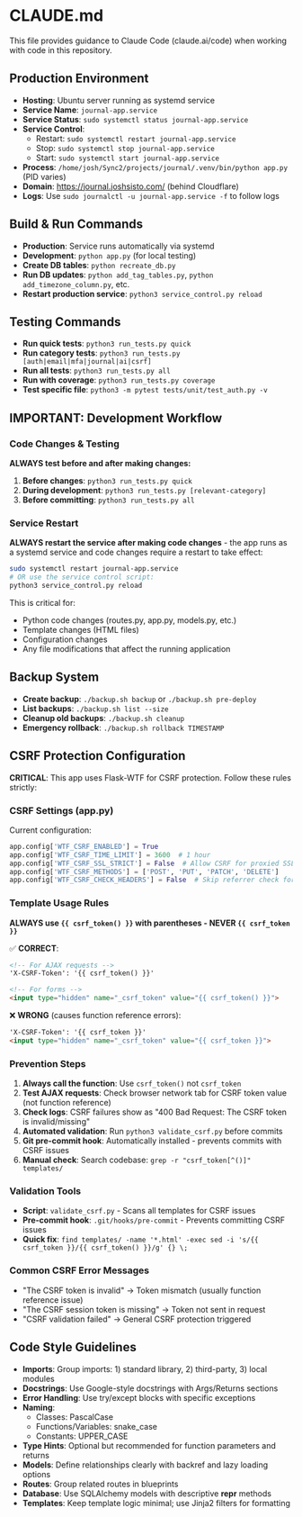 # CLAUDE.md

This file provides guidance to Claude Code (claude.ai/code) when working with code in this repository.

## Production Environment
- **Hosting**: Ubuntu server running as systemd service
- **Service Name**: `journal-app.service`
- **Service Status**: `sudo systemctl status journal-app.service`
- **Service Control**: 
  - Restart: `sudo systemctl restart journal-app.service`
  - Stop: `sudo systemctl stop journal-app.service` 
  - Start: `sudo systemctl start journal-app.service`
- **Process**: `/home/josh/Sync2/projects/journal/.venv/bin/python app.py` (PID varies)
- **Domain**: https://journal.joshsisto.com/ (behind Cloudflare)
- **Logs**: Use `sudo journalctl -u journal-app.service -f` to follow logs

## Build & Run Commands
- **Production**: Service runs automatically via systemd
- **Development**: `python app.py` (for local testing)
- **Create DB tables**: `python recreate_db.py`
- **Run DB updates**: `python add_tag_tables.py`, `python add_timezone_column.py`, etc.
- **Restart production service**: `python3 service_control.py reload`

## Testing Commands
- **Run quick tests**: `python3 run_tests.py quick`
- **Run category tests**: `python3 run_tests.py [auth|email|mfa|journal|ai|csrf]`
- **Run all tests**: `python3 run_tests.py all`
- **Run with coverage**: `python3 run_tests.py coverage`
- **Test specific file**: `python3 -m pytest tests/unit/test_auth.py -v`

## IMPORTANT: Development Workflow

### Code Changes & Testing
**ALWAYS test before and after making changes:**
1. **Before changes**: `python3 run_tests.py quick`
2. **During development**: `python3 run_tests.py [relevant-category]`
3. **Before committing**: `python3 run_tests.py all`

### Service Restart
**ALWAYS restart the service after making code changes** - the app runs as a systemd service and code changes require a restart to take effect:
```bash
sudo systemctl restart journal-app.service
# OR use the service control script:
python3 service_control.py reload
```
This is critical for:
- Python code changes (routes.py, app.py, models.py, etc.)
- Template changes (HTML files)
- Configuration changes
- Any file modifications that affect the running application

## Backup System
- **Create backup**: `./backup.sh backup` or `./backup.sh pre-deploy`
- **List backups**: `./backup.sh list --size`
- **Cleanup old backups**: `./backup.sh cleanup`
- **Emergency rollback**: `./backup.sh rollback TIMESTAMP`

## CSRF Protection Configuration
**CRITICAL**: This app uses Flask-WTF for CSRF protection. Follow these rules strictly:

### CSRF Settings (app.py)
Current configuration:
```python
app.config['WTF_CSRF_ENABLED'] = True
app.config['WTF_CSRF_TIME_LIMIT'] = 3600  # 1 hour
app.config['WTF_CSRF_SSL_STRICT'] = False  # Allow CSRF for proxied SSL
app.config['WTF_CSRF_METHODS'] = ['POST', 'PUT', 'PATCH', 'DELETE']
app.config['WTF_CSRF_CHECK_HEADERS'] = False  # Skip referrer check for proxy environments
```

### Template Usage Rules
**ALWAYS use `{{ csrf_token() }}` with parentheses - NEVER `{{ csrf_token }}`**

✅ **CORRECT**:
```html
<!-- For AJAX requests -->
'X-CSRF-Token': '{{ csrf_token() }}'

<!-- For forms -->
<input type="hidden" name="_csrf_token" value="{{ csrf_token() }}">
```

❌ **WRONG** (causes function reference errors):
```html
'X-CSRF-Token': '{{ csrf_token }}'
<input type="hidden" name="_csrf_token" value="{{ csrf_token }}">
```

### Prevention Steps
1. **Always call the function**: Use `csrf_token()` not `csrf_token`
2. **Test AJAX requests**: Check browser network tab for CSRF token value (not function reference)
3. **Check logs**: CSRF failures show as "400 Bad Request: The CSRF token is invalid/missing"
4. **Automated validation**: Run `python3 validate_csrf.py` before commits
5. **Git pre-commit hook**: Automatically installed - prevents commits with CSRF issues
6. **Manual check**: Search codebase: `grep -r "csrf_token[^()]" templates/`

### Validation Tools
- **Script**: `validate_csrf.py` - Scans all templates for CSRF issues
- **Pre-commit hook**: `.git/hooks/pre-commit` - Prevents committing CSRF issues
- **Quick fix**: `find templates/ -name '*.html' -exec sed -i 's/{{ csrf_token }}/{{ csrf_token() }}/g' {} \;`

### Common CSRF Error Messages
- "The CSRF token is invalid" → Token mismatch (usually function reference issue)
- "The CSRF session token is missing" → Token not sent in request
- "CSRF validation failed" → General CSRF protection triggered

## Code Style Guidelines
- **Imports**: Group imports: 1) standard library, 2) third-party, 3) local modules
- **Docstrings**: Use Google-style docstrings with Args/Returns sections
- **Error Handling**: Use try/except blocks with specific exceptions
- **Naming**: 
  - Classes: PascalCase
  - Functions/Variables: snake_case
  - Constants: UPPER_CASE
- **Type Hints**: Optional but recommended for function parameters and returns
- **Models**: Define relationships clearly with backref and lazy loading options
- **Routes**: Group related routes in blueprints
- **Database**: Use SQLAlchemy models with descriptive __repr__ methods
- **Templates**: Keep template logic minimal; use Jinja2 filters for formatting